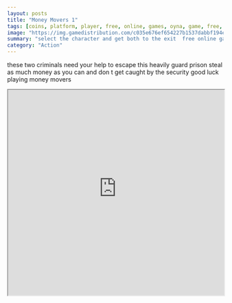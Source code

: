 ```yaml
---
layout: posts
title: "Money Movers 1"
tags: [coins, platform, player, free, online, games, oyna, game, free, games, play, play, games]
image: "https://img.gamedistribution.com/c035e676ef654227b1537dabbf194e00.jpg"
summary: "select the character and get both to the exit  free online games oyna game free games play play games"
category: "Action"
---
```


these two criminals need your help to escape this heavily guard prison steal as much money as you can and don t get caught by the security good luck playing money movers

<iframe width="100%" height="480px;" src="https://html5.gamedistribution.com/c035e676ef654227b1537dabbf194e00/"></iframe>